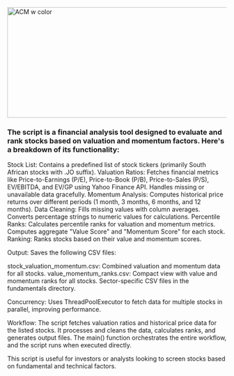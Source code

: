 <img width="780" height="253" alt="ACM w color" src="https://github.com/user-attachments/assets/526bc08b-9bbe-426c-994a-fd69ee37089a" />

### The script is a financial analysis tool designed to evaluate and rank stocks based on valuation and momentum factors. Here's a breakdown of its functionality:

Stock List: Contains a predefined list of stock tickers (primarily South African stocks with .JO suffix).
Valuation Ratios: Fetches financial metrics like Price-to-Earnings (P/E), Price-to-Book (P/B), Price-to-Sales (P/S), EV/EBITDA, and EV/GP using Yahoo Finance API.
Handles missing or unavailable data gracefully.
Momentum Analysis: Computes historical price returns over different periods (1 month, 3 months, 6 months, and 12 months).
Data Cleaning: Fills missing values with column averages. Converts percentage strings to numeric values for calculations.
Percentile Ranks: Calculates percentile ranks for valuation and momentum metrics. Computes aggregate "Value Score" and "Momentum Score" for each stock.
Ranking: Ranks stocks based on their value and momentum scores.

Output: Saves the following CSV files:

stock_valuation_momentum.csv: Combined valuation and momentum data for all stocks.
value_momentum_ranks.csv: Compact view with value and momentum ranks for all stocks.
Sector-specific CSV files in the fundamentals directory.

Concurrency: Uses ThreadPoolExecutor to fetch data for multiple stocks in parallel, improving performance.

Workflow: The script fetches valuation ratios and historical price data for the listed stocks. It processes and cleans the data, calculates ranks, and generates output files. The main() function orchestrates the entire workflow, and the script runs when executed directly.

This script is useful for investors or analysts looking to screen stocks based on fundamental and technical factors.
